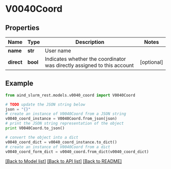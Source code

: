 # V0040Coord


## Properties

Name | Type | Description | Notes
------------ | ------------- | ------------- | -------------
**name** | **str** | User name | 
**direct** | **bool** | Indicates whether the coordinator was directly assigned to this account | [optional] 

## Example

```python
from aind_slurm_rest.models.v0040_coord import V0040Coord

# TODO update the JSON string below
json = "{}"
# create an instance of V0040Coord from a JSON string
v0040_coord_instance = V0040Coord.from_json(json)
# print the JSON string representation of the object
print V0040Coord.to_json()

# convert the object into a dict
v0040_coord_dict = v0040_coord_instance.to_dict()
# create an instance of V0040Coord from a dict
v0040_coord_form_dict = v0040_coord.from_dict(v0040_coord_dict)
```
[[Back to Model list]](../README.md#documentation-for-models) [[Back to API list]](../README.md#documentation-for-api-endpoints) [[Back to README]](../README.md)


